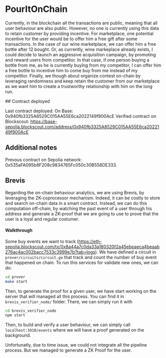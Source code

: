 # PourItOnChain

Currently, in the blockchain all the transactions are public, meaning that all user behaviour are also public. However, no one is currently using this data to retain customer by providing incentive.
For marketplace, one potential incentive for the user would be to offer him a free gift after some transactions. In the case of our wine marketplace, we can offer him a free bottle after 12 bought. 
Or, as currently, wine markeplace already exists, I could decide to launch an aggressive acquisition campaign, by promoting and reward users from competitor. In that case, if one person buying a bottle from me, as he is currently buying from my competitor, I can offer him a free bottle to incentive him to come buy from me instead of my competitor.
Finally, we though about organize contest on-chain by leveraging randomness and keep retain the customer from our marketplace as we want him to create a trustworthy relationship with him on the long run.

## Contract deployed

Last contract deployed:
On Base: 0x940fb3325A8529C015AA55E6ca2022149f900AcE
Verified contract on Blockscout: https://base-sepolia.blockscout.com/address/0x940fb3325A8529C015AA55E6ca2022149f900AcE


## Additional notes 

Prevous contract on Sepolia network: 0x535aFA095b8F208c9834765Fc050c30B558DE333.


## Brevis

Regarding the on-chain behaviour analytics, we are using Brevis, by leveraging the ZK-coprocessor mechanism. Indeed, it can be costly to store and search on-chain data in a smart contract. Instead, we can do this computation off-chain, by watching the past event of a user through his address and generate a ZK-proof that we are going to use to prove that the user is a loyal and regular costumer.

#### Walkthrough

Some buy events we want to track (https://eth-sepolia.blockscout.com/tx/0x8a44a7c0da33a180320f2a45ebeaeca4beaab276ac4ac002bacc7533c3999e7b?tab=logs). We have defined a circuit in `prover/circuits/circuit.go` that track and count the number of buy event that happened on chain. To run this services for validate new ones, we can do:

```bash
cd prover
make start
```

Then, to generate the proof for a given user, we have start working on the server that will managed all this process. You can find it in `brevis_verifier_node/` folder. There, we can simply run it with 

```bash
cd brevis_verifier_node
npm start
```

Then, to build and verify a user behaviour, we can simply call `localhost:3010/events` where we will have a proof generated on the background.

Unfortunatly, due to time issue, we could not integrate all the pipeline process. But we managed to generate a ZK Proof for the user.


